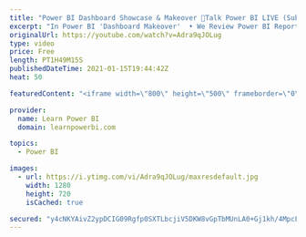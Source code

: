 ```yaml
---
title: "Power BI Dashboard Showcase & Makeover 🔴Talk Power BI LIVE (Subscribe & Join)"
excerpt: "In Power BI 'Dashboard Makeover'  • We Review Power BI Reports/Dashboards sent in by users  • Provide expert feedback and ideas on how to improve  • Submit Your Screenshots or PBIX file here 👉 https://www.learnpowerbi.com/makeover  ⚠️NOTE⚠️ :  • Do NOT send any sensitive data in your screenshots  •"
originalUrl: https://youtube.com/watch?v=Adra9qJOLug
type: video
price: Free
length: PT1H49M15S
publishedDateTime: 2021-01-15T19:44:42Z
heat: 50

featuredContent: "<iframe width=\"800\" height=\"500\" frameborder=\"0\" src=\"https://www.youtube.com/embed/Adra9qJOLug\" allow=\"accelerometer; autoplay; encrypted-media; gyroscope; picture-in-picture\" allowfullscreen></iframe>"

provider:
  name: Learn Power BI
  domain: learnpowerbi.com

topics:
  - Power BI

images:
  - url: https://i.ytimg.com/vi/Adra9qJOLug/maxresdefault.jpg
    width: 1280
    height: 720
    isCached: true

secured: "y4cNKYAivZ2ypDCIG09Rgfp0SXTLbcjiV5DKW8vGpTbMUnLA0+Gj1kh/4MpcLigu6ESeL2ZpxEenwvx1xFMs/UZQMMvlrK0BPPmQEO0UAwofEiQ+q27if2NT5UQXFhBM/RvWnS4TpsskGDr9bxDysj30mp0f0Pc9uKj269svohrzlkeeIGOfs1lsXS9PubGkJHtRyB2x9uWP59Fxj7VSujxCPfxsxk3xY++6MFXeDNePveEjqfMFUjPSW/Lq86EcBDd4scDe9gqBzEo1wvvAlPMVHUFRRgB+ajFam9UXsS6znzdSMn0N6rIkl+UK+XbNCiQufrrjx924jjyhIWjrZHjoHBh7iSfJvtKIGG5ppRH9EtEgweBztI94k7TB05AFd+uAMDKpISl4jc+xGYjyXQ==;othgv2XlY/quLbKks7wysQ=="
---
```


